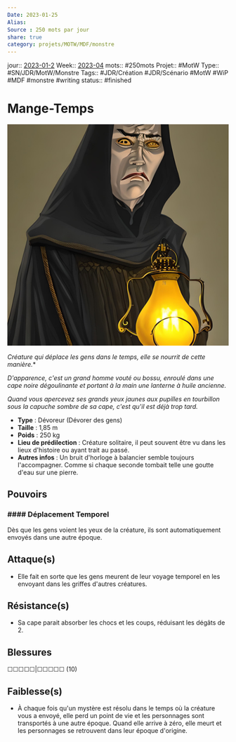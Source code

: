 ```yaml
---
Date: 2023-01-25
Alias:
Source : 250 mots par jour
share: true
category: projets/MOTW/MDF/monstre
---
```

jour::  [2023-01-2](2023-01-2.md)
Week:: [2023-04](2023-04.md)
mots:: 
#250mots
Projet:: #MotW 
Type:: #SN/JDR/MotW/Monstre 
Tags:: #JDR/Création #JDR/Scénario #MotW #WiP #MDF #monstre #writing 
status:: #finished 

# Mange-Temps

![2be8fcbf-f68c-4b3a-8b22-ccaae515d7bb.jpg](../../../../notes/2be8fcbf-f68c-4b3a-8b22-ccaae515d7bb.jpg)

*Créature qui déplace les gens dans le temps, elle se nourrit de cette manière.**

*D'apparence, c'est un grand homme vouté ou bossu, enroulé dans une cape noire dégoulinante et portant à la main une lanterne à huile ancienne.* 

*Quand vous apercevez ses grands yeux jaunes aux pupilles en tourbillon sous la capuche sombre de sa cape, c'est qu'il est déjà trop tard.*

-  **Type** : Dévoreur (Dévorer des gens)
-  **Taille** : 1,85 m
-  **Poids** : 250 kg
-  **Lieu de prédilection** : Créature solitaire, il peut souvent être vu dans les lieux d'histoire ou ayant trait au passé.
-  **Autres infos** : Un bruit d'horloge à balancier semble toujours l'accompagner. Comme si chaque seconde tombait telle une goutte d'eau sur une pierre.

## Pouvoirs

### #### Déplacement Temporel
Dès que les gens voient les yeux de la créature, ils sont automatiquement envoyés dans une autre époque.

## Attaque(s)

- Elle fait en sorte que les gens meurent de leur voyage temporel en les envoyant dans les griffes d'autres créatures. 

## Résistance(s)

- Sa cape parait absorber les chocs et les coups, réduisant les dégâts de 2.

## Blessures

☐☐☐☐☐|☐☐☐☐☐ (10)

## Faiblesse(s)

- À chaque fois qu'un mystère est résolu dans le temps où la créature vous a envoyé, elle perd un point de vie et les personnages sont transportés à une autre époque. Quand elle arrive à zéro, elle meurt et les personnages se retrouvent dans leur époque d'origine.
